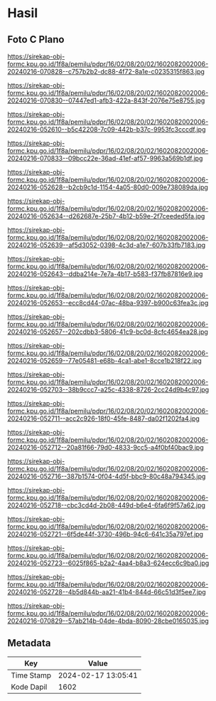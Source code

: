 # Hasil

## Foto C Plano

https://sirekap-obj-formc.kpu.go.id/1f8a/pemilu/pdpr/16/02/08/20/02/1602082002006-20240216-070828--c757b2b2-dc88-4f72-8a1e-c0235315f863.jpg

https://sirekap-obj-formc.kpu.go.id/1f8a/pemilu/pdpr/16/02/08/20/02/1602082002006-20240216-070830--07447ed1-afb3-422a-843f-2076e75e8755.jpg

https://sirekap-obj-formc.kpu.go.id/1f8a/pemilu/pdpr/16/02/08/20/02/1602082002006-20240216-052610--b5c42208-7c09-442b-b37c-9953fc3cccdf.jpg

https://sirekap-obj-formc.kpu.go.id/1f8a/pemilu/pdpr/16/02/08/20/02/1602082002006-20240216-070833--09bcc22e-36ad-41ef-af57-9963a569b1df.jpg

https://sirekap-obj-formc.kpu.go.id/1f8a/pemilu/pdpr/16/02/08/20/02/1602082002006-20240216-052628--b2cb9c1d-1154-4a05-80d0-009e738089da.jpg

https://sirekap-obj-formc.kpu.go.id/1f8a/pemilu/pdpr/16/02/08/20/02/1602082002006-20240216-052634--d262687e-25b7-4b12-b59e-2f7ceeded5fa.jpg

https://sirekap-obj-formc.kpu.go.id/1f8a/pemilu/pdpr/16/02/08/20/02/1602082002006-20240216-052639--af5d3052-0398-4c3d-a1e7-607b33fb7183.jpg

https://sirekap-obj-formc.kpu.go.id/1f8a/pemilu/pdpr/16/02/08/20/02/1602082002006-20240216-052643--ddba214e-7e7a-4b17-b583-f37fb87816e9.jpg

https://sirekap-obj-formc.kpu.go.id/1f8a/pemilu/pdpr/16/02/08/20/02/1602082002006-20240216-052653--ecc8cd44-07ac-48ba-9397-b900c63fea3c.jpg

https://sirekap-obj-formc.kpu.go.id/1f8a/pemilu/pdpr/16/02/08/20/02/1602082002006-20240216-052657--202cdbb3-5806-41c9-bc0d-8cfc4654ea28.jpg

https://sirekap-obj-formc.kpu.go.id/1f8a/pemilu/pdpr/16/02/08/20/02/1602082002006-20240216-052659--77e05481-e68b-4ca1-abe1-8cce1b218f22.jpg

https://sirekap-obj-formc.kpu.go.id/1f8a/pemilu/pdpr/16/02/08/20/02/1602082002006-20240216-052703--38b9ccc7-a25c-4338-8726-2cc24d9b4c97.jpg

https://sirekap-obj-formc.kpu.go.id/1f8a/pemilu/pdpr/16/02/08/20/02/1602082002006-20240216-052711--acc2c926-18f0-45fe-8487-da02f1202fa4.jpg

https://sirekap-obj-formc.kpu.go.id/1f8a/pemilu/pdpr/16/02/08/20/02/1602082002006-20240216-052712--20a81f66-79d0-4833-9cc5-a4f0bf40bac9.jpg

https://sirekap-obj-formc.kpu.go.id/1f8a/pemilu/pdpr/16/02/08/20/02/1602082002006-20240216-052716--387b1574-0f04-4d5f-bbc9-80c48a794345.jpg

https://sirekap-obj-formc.kpu.go.id/1f8a/pemilu/pdpr/16/02/08/20/02/1602082002006-20240216-052718--cbc3cd4d-2b08-449d-b6e4-6fa6f9f57a62.jpg

https://sirekap-obj-formc.kpu.go.id/1f8a/pemilu/pdpr/16/02/08/20/02/1602082002006-20240216-052721--6f5de44f-3730-496b-94c6-641c35a797ef.jpg

https://sirekap-obj-formc.kpu.go.id/1f8a/pemilu/pdpr/16/02/08/20/02/1602082002006-20240216-052723--6025f865-b2a2-4aa4-b8a3-624ecc6c9ba0.jpg

https://sirekap-obj-formc.kpu.go.id/1f8a/pemilu/pdpr/16/02/08/20/02/1602082002006-20240216-052728--4b5d844b-aa21-41b4-844d-66c51d3f5ee7.jpg

https://sirekap-obj-formc.kpu.go.id/1f8a/pemilu/pdpr/16/02/08/20/02/1602082002006-20240216-070829--57ab214b-04de-4bda-8090-28cbe0165035.jpg


## Metadata

| Key        | Value               |
| ---------- | ------------------- |
| Time Stamp | 2024-02-17 13:05:41 |
| Kode Dapil | 1602                |



